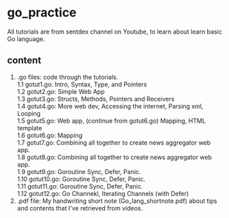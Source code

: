 # go_practice<br/>
All tutorials are from sentdex channel on Youtube, to learn about learn basic Go language.<br/>
## content<br/>
1. .go files: code through the tutorials.<br/>
  1.1 gotut1.go: Intro, Syntax, Type, and Pointers<br/>
  1.2 gotut2.go: Simple Web App<br/>
  1.3 gotut3.go: Structs, Methods, Pointers and Receivers<br/>
  1.4 gotut4.go: More web dev, Accessing the internet, Parsing xml, Looping<br/>
  1.5 gotut5.go: Web app, (continue from gotut6.go) Mapping, HTML template<br/>
  1.6 gotut6.go: Mapping<br/>
  1.7 gotut7.go: Combining all together to create news aggregator web app.<br/>
  1.8 gotut8.go: Combining all together to create news aggregator web app.<br/>
  1.9 gotut9.go: Goroutine Sync, Defer, Panic.<br/>
  1.10 gotut10.go: Goroutine Sync, Defer, Panic.<br/>
  1.11 gotut11.go: Goroutine Sync, Defer, Panic.<br/>
  1.12 gotut12.go: Go Channekl, Iterating Channels (with Defer)<br/>
2. .pdf file: My handwriting short note (Go_lang_shortnote.pdf) about tips and contents that I've retrieved from videos.
